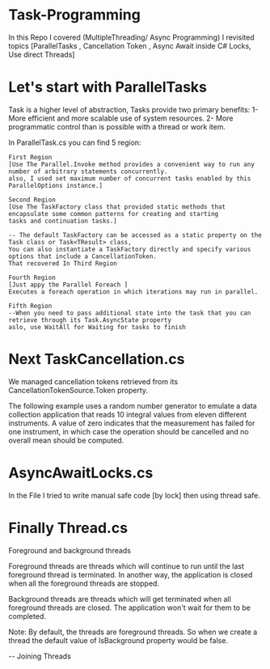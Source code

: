 # Task-Programming

In this Repo I covered (MultipleThreading/ Async Programming) 
I revisited topics [ParallelTasks , Cancellation Token , Async Await inside C# Locks, Use direct Threads]

# Let's start with ParallelTasks
Task is a higher level of abstraction, Tasks provide two primary benefits:
	1- More efficient and more scalable use of system resources.
	2- More programmatic control than is possible with a thread or work item.

In ParallelTask.cs you can find 5 region:


	First Region
	[Use The Parallel.Invoke method provides a convenient way to run any number of arbitrary statements concurrently.
	also, I used set maximum number of concurrent tasks enabled by this ParallelOptions instance.]

	Second Region
	[Use The TaskFactory class that provided static methods that encapsulate some common patterns for creating and starting 
	tasks and continuation tasks.]

	-- The default TaskFactory can be accessed as a static property on the Task class or Task<TResult> class,
	You can also instantiate a TaskFactory directly and specify various options that include a CancellationToken.
	That recovered In Third Region

	Fourth Region 
	[Just appy the Parallel Foreach ]
	Executes a foreach operation in which iterations may run in parallel.
		
	Fifth Region 
	--When you need to pass additional state into the task that you can retrieve through its Task.AsyncState property
	aslo, use WaitAll for Waiting for tasks to finish

# Next TaskCancellation.cs

We managed cancellation tokens retrieved from its CancellationTokenSource.Token property.

The following example uses a random number generator to emulate a data collection application that reads 10 integral values from eleven different instruments.
A value of zero indicates that the measurement has failed for one instrument, 
in which case the operation should be cancelled and no overall mean should be computed.


# AsyncAwaitLocks.cs

In the File I tried to write manual safe code [by lock] then using thread safe.

# Finally Thread.cs

Foreground and background threads

Foreground threads are threads which will continue to run until the last foreground thread is terminated. 
In another way, the application is closed when all the foreground threads are stopped.

Background threads are threads which will get terminated when all foreground threads are closed.
The application won't wait for them to be completed.

Note: 
By default, the threads are foreground threads. So when we create a thread the default value of IsBackground property would be false.

-- Joining Threads


